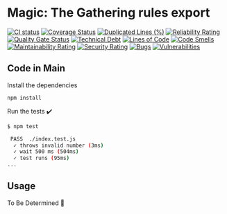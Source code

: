 # Magic: The Gathering rules export

  [![CI status](https://github.com/kevinrobayna/mtg-rules-export/actions?branch=main)](https://github.com/kevinrobayna/mtg-rules-export/workflows/ci/badge.svg?branch=main)
  [![Coverage Status](https://coveralls.io/repos/github/kevinrobayna/mtg-rules-export/badge.svg?branch=main)](https://coveralls.io/github/kevinrobayna/mtg-rules-export?branch=main)
  [![Duplicated Lines (%)](https://sonarcloud.io/api/project_badges/measure?project=kevinrobayna_mtg-rules-export&metric=duplicated_lines_density)](https://sonarcloud.io/summary/new_code?id=kevinrobayna_mtg-rules-export)
  [![Reliability Rating](https://sonarcloud.io/api/project_badges/measure?project=kevinrobayna_mtg-rules-export&metric=reliability_rating)](https://sonarcloud.io/summary/new_code?id=kevinrobayna_mtg-rules-export)
  [![Quality Gate Status](https://sonarcloud.io/api/project_badges/measure?project=kevinrobayna_mtg-rules-export&metric=alert_status)](https://sonarcloud.io/summary/new_code?id=kevinrobayna_mtg-rules-export)
  [![Technical Debt](https://sonarcloud.io/api/project_badges/measure?project=kevinrobayna_mtg-rules-export&metric=sqale_index)](https://sonarcloud.io/summary/new_code?id=kevinrobayna_mtg-rules-export)
  [![Lines of Code](https://sonarcloud.io/api/project_badges/measure?project=kevinrobayna_mtg-rules-export&metric=ncloc)](https://sonarcloud.io/summary/new_code?id=kevinrobayna_mtg-rules-export)
  [![Code Smells](https://sonarcloud.io/api/project_badges/measure?project=kevinrobayna_mtg-rules-export&metric=code_smells)](https://sonarcloud.io/summary/new_code?id=kevinrobayna_mtg-rules-export)
  [![Maintainability Rating](https://sonarcloud.io/api/project_badges/measure?project=kevinrobayna_mtg-rules-export&metric=sqale_rating)](https://sonarcloud.io/summary/new_code?id=kevinrobayna_mtg-rules-export)
  [![Security Rating](https://sonarcloud.io/api/project_badges/measure?project=kevinrobayna_mtg-rules-export&metric=security_rating)](https://sonarcloud.io/summary/new_code?id=kevinrobayna_mtg-rules-export)
  [![Bugs](https://sonarcloud.io/api/project_badges/measure?project=kevinrobayna_mtg-rules-export&metric=bugs)](https://sonarcloud.io/summary/new_code?id=kevinrobayna_mtg-rules-export)
  [![Vulnerabilities](https://sonarcloud.io/api/project_badges/measure?project=kevinrobayna_mtg-rules-export&metric=vulnerabilities)](https://sonarcloud.io/summary/new_code?id=kevinrobayna_mtg-rules-export)

## Code in Main

Install the dependencies

```shell
npm install
```

Run the tests :heavy_check_mark:

```bash
$ npm test

 PASS  ./index.test.js
  ✓ throws invalid number (3ms)
  ✓ wait 500 ms (504ms)
  ✓ test runs (95ms)
...
```

## Usage

To Be Determined :rocket:
